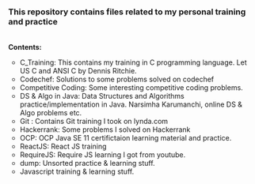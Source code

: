 <h3><b>This repository contains files related to my personal training and practice</b></h3><br/>
<b>Contents:</b><br/>
<ul type="circle">
<li> C_Training: This contains my training in C programming language. Let US C and ANSI C by Dennis Ritchie.</li>
<li>Codechef: Solutions to some problems solved on codechef</li>
<li>Competitive Coding: Some interesting competitive coding problems.</li>
<li>DS & Algo in Java: Data Structures and Algorithms practice/implementation in Java. Narsimha Karumanchi, online DS & Algo problems etc.</li>
<li>Git : Contains Git training I took on lynda.com</li>
<li>Hackerrank: Some problems I solved on Hackerrank</li>
<li>OCP: OCP Java SE 11 certifictaion learning material and practice.</li>
<li>ReactJS: React JS training</li>
<li>RequireJS: Require JS learning I got from youtube.</li>
<li>dump: Unsorted practice & learning stuff.</li>
<li>Javascript training & learning stuff.</li>
</ul>